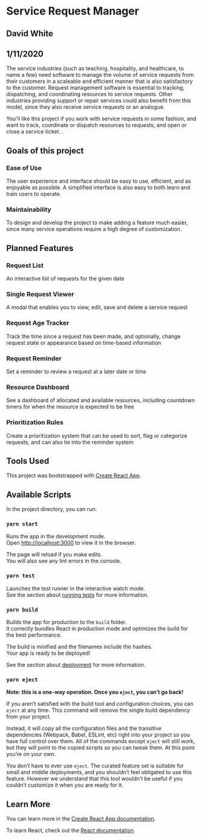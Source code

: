 # Service Request Manager
## David White
## 1/11/2020

The service industries (such as teaching, hospitality, and healthcare, to name a few) need software to manage the volume of service requests from their customers in a scaleable and efficient manner that is also satisfactory to the customer. Request management software is essential to tracking, dispatching, and coordinating resources to service requests. Other industries providing support or repair services could also benefit from this model, since they also receive service requests or an analogue. 

You'll like this project if you work with service requests in some fashion, and want to track, coordinate or dispatch resources to requests, and open or close a service ticket.
.

## Goals of this project

### Ease of Use
The user experience and interface should be easy to use, efficient, and as enjoyable as possible. A simplified interface is also easy to both learn and train users to operate.

### Maintainability
To design and develop the project to make adding a feature much easier, since many service operations require a high degree of customization.


## Planned Features

### Request List
An interactive list of requests for the given date

### Single Request Viewer
A modal that enables you to view, edit, save and delete a service request

### Request Age Tracker
Track the time since a request has been made, and optionally, change request state or appearance based on time-based information

### Request Reminder
Set a reminder to review a request at a later date or time

### Resource Dashboard
See a dashboard of allocated and available resources, including countdown timers for when the resource is expected to be free

### Prioritization Rules
Create a prioritization system that can be used to sort, flag or categorize requests, and can also tie into the reminder system


## Tools Used

This project was bootstrapped with [Create React App](https://github.com/facebook/create-react-app).

## Available Scripts

In the project directory, you can run:

### `yarn start`

Runs the app in the development mode.<br />
Open [http://localhost:3000](http://localhost:3000) to view it in the browser.

The page will reload if you make edits.<br />
You will also see any lint errors in the console.

### `yarn test`

Launches the test runner in the interactive watch mode.<br />
See the section about [running tests](https://facebook.github.io/create-react-app/docs/running-tests) for more information.

### `yarn build`

Builds the app for production to the `build` folder.<br />
It correctly bundles React in production mode and optimizes the build for the best performance.

The build is minified and the filenames include the hashes.<br />
Your app is ready to be deployed!

See the section about [deployment](https://facebook.github.io/create-react-app/docs/deployment) for more information.

### `yarn eject`

**Note: this is a one-way operation. Once you `eject`, you can’t go back!**

If you aren’t satisfied with the build tool and configuration choices, you can `eject` at any time. This command will remove the single build dependency from your project.

Instead, it will copy all the configuration files and the transitive dependencies (Webpack, Babel, ESLint, etc) right into your project so you have full control over them. All of the commands except `eject` will still work, but they will point to the copied scripts so you can tweak them. At this point you’re on your own.

You don’t have to ever use `eject`. The curated feature set is suitable for small and middle deployments, and you shouldn’t feel obligated to use this feature. However we understand that this tool wouldn’t be useful if you couldn’t customize it when you are ready for it.

## Learn More

You can learn more in the [Create React App documentation](https://facebook.github.io/create-react-app/docs/getting-started).

To learn React, check out the [React documentation](https://reactjs.org/).

